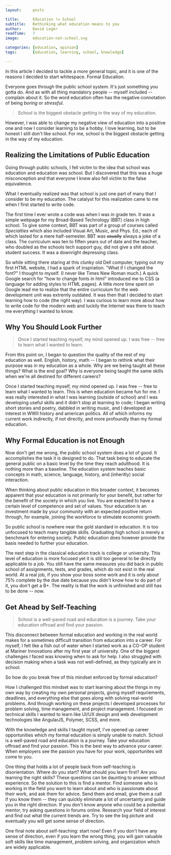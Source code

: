 ```yaml
---
layout:     posts

title:      Education != School
subtitle:   Rethinking what education means to you
author:     David Leger
readTime:   7
image:      education-not-school.svg

categories: [education, opinion]
tags:       [education, learning, school, knowledge]

---
```


In this article I decided to tackle a more general topic, and it is one of the reasons I decided to start whitespace. Formal Education.

Everyone goes through the public school system. It's just something you gotta do. And as with all thing mandatory people -- myself included -- complain about it. So the word education often has the negative connotation of being *boring* or *stressful*. 

> School is the biggest obstacle getting in the way of my education. 

However, I was able to change my negative view of education into a positive one and now I consider learning to be a hobby. I love learning, but to be honest I still don't like school. For me, school is the biggest obstacle getting in the way of my education. 

## Realizing the Limitations of Public Education

Going through public schools, I fell victim to the idea that school was education and education was school. But I discovered that this was a huge misconception and that everyone I knew also fell victim to the false equivalence.

What I eventually realized was that school is just one part of many that I consider to be my education. The catalyst for this realization came to me when I first started to write code. 

The first time I ever wrote a code was when I was in grade ten. It was a simple webpage for my Broad-Based Technology (BBT) class in high school. To give some context, BBT was part of a group of courses called *Specialties* which also included Visual Art, Music, and Phys. Ed.; each of which lasted for a mere half-semester. BBT was <del>usually</del> always a joke of a class. The curriculum was ten to fiften years out of date and the teacher, who doubled as the schools tech support guy, did not give a shit about student success. It was a downright depressing class.
 
So while sitting there staring at this clunky old Dell computer, typing out my first HTML website, I had a spark of inspiration. "What if I changed the font?" I thought to myself. (I never like Times New Roman much.) A quick Google search for "how to change fonts in html" introduced me to CSS (a language for adding styles to HTML pages). A little more time spent on Google lead me to realize that the entire curriculum for the web development unit was extremly outdated. It was then that I decided to start learning how to code (the right way). I was curious to learn more about how to write code for the modern web and luckily the Internet was there to teach me everything I wanted to know.

## Why You Should Look Further

> Once I started teaching myself, my mind opened up. I was free -- free to learn what I wanted to learn.

From this point on, I began to question the quality of the rest of my education as well. English, history, math -- I began to rethink what their purpose was in my education as a whole. Why are we being taught all these things? What is the end goal? Why is everyone being taught the same skills when we're all destined for different careers?

Once I started teaching myself, my mind opened up. I was free -- free to learn what I wanted to learn. This is when education became fun for me. I was really interested in what I was learning (outside of school) and I was developing useful skills and it didn't stop at learning to code; I began writing short stories and poetry, dabbled in writing music, and I developed an interest in WWII history and american politics. All of which informs my current work indirectly, if not directly, and more profoundly than my formal education.
    
## Why Formal Education is not Enough

Now don't get me wrong, the public school system does a lot of good. It accomplishes the task it is designed to do. That task being to educate the general public on a basic level by the time they reach adulthood. It is nothing more than a baseline. The education system teaches basic concepts in math, science, language, history, and (inheritly) social interaction.

When thinking about public education in this broader context, it becomes apparent that your education is not primarily for your benefit, but rather for the benefit of the society in which you live. You are expected to have a certain level of competence and set of values. Your education is an investment made by your community with an expected positive return through, for example, joining the workforce to stimulate economic growth.

So public school is nowhere near the gold standard in education. It is too unfocused to teach many tangible skills. Graduating high school is merely a benchmark for entering society. Public education does however provide the basis needed to further your education.

The next step in the classical education track is college or university. This level of education is more focused yet it is still too general to be directly applicable to a job. You still have the same measures you did back in public school of assignments, tests, and grades, which do not exist in the real world. At a real job, if you show your boss some work and it is only about 75% complete by the due date because you didn't know how to do part of it, you don't get a B+. The reality is that the work is unfinished and still has to be done -- now.
    
## Get Ahead by Self-Teaching

> School is a well-paved road and education is a journey. Take your education offroad and find your passion.

This disconnect between formal education and working in the real world makes for a sometimes difficult transition from education into a career. For myself, I felt like a fish out of water when I started work as a CO-OP student at Mariner Innovations after my first year of university. One of the biggest challenges I faced was knowing when to ask for help. I also struggled with decision making when a task was not well-defined, as they typically are in school.

So how do you break free of this mindset enforced by formal education?

How I challenged this mindset was to start learning about the things in my own way by creating my own personal projects, giving myself requriements, deadlines, and everything else that goes along with solving real-world problems. And through working on these projects I developed processes for problem solving, time management, and project management. I focused on technical skills I wanted to learn like UI/UX design and web development technologies like AngularJS, Polymer, SCSS, and more. 

With the knowledge and skills I taught myself, I've opened up career opportunities which my formal education is simply unable to match. School is a well-paved road and education is a journey. Take your education offroad and find your passion. This is the best way to advance your career. When employers see the passion you have for your work, opportunites will come to you.

One thing that holds a lot of people back from self-teaching is disorientation. Where do you start? What should you learn first? Are you learning the right skills? These questions can be daunting to answer without experience. So the solution to this is find a mentor. Find someone who is working in the field you want to learn about and who is passionate about their work, and ask them for advice. Send them and email, give them a call if you know them -- they can quickly eliminate a lot of uncertainty and guide you in the right direction. If you don't know anyone who could be a potential mentor, try asking questions in forums online. Research your field of interest and find out what the current trends are. Try to see the big picture and eventually you will get some sense of direction.

One final note about self-teaching: start now! Even if you don't have any sense of direction, even if you learn the wrong thing, you will gain valuable soft skills like time management, problem solving,  and organization which are widely applicable.

